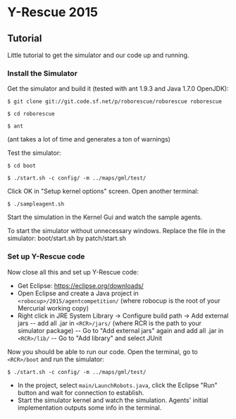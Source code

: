 # Y-Rescue 2015
## Tutorial

Little tutorial to get the simulator and our code up and running.

### Install the Simulator
Get the simulator and build it (tested with ant 1.9.3 and Java 1.7.0 OpenJDK):


`$ git clone git://git.code.sf.net/p/roborescue/roborescue roborescue`

`$ cd roborescue`

`$ ant`

(ant takes a lot of time and generates a ton of warnings)

Test the simulator:

`$ cd boot`

`$ ./start.sh -c config/ -m ../maps/gml/test/`

Click OK in "Setup kernel options" screen.
Open another terminal:
 
`$ ./sampleagent.sh`

Start the simulation in the Kernel Gui and watch the sample agents.

To start the simulator without unnecessary windows.
Replace the file in the simulator: boot/start.sh by patch/start.sh


### Set up Y-Rescue code
Now close all this and set up Y-Rescue code:
 
- Get Eclipse: https://eclipse.org/downloads/
- Open Eclipse and create a Java project in `<robocup>/2015/agentcompetition/` (where robocup is the root of your Mercurial working copy)
- Right click in JRE System Library -> Configure build path -> Add external jars
-- add all .jar in `<RCR>/jars/` (where RCR is the path to your simulator package)
-- Go to "Add external jars" again and add all .jar in `<RCR>/lib/`
-- Go to "Add library" and select JUnit

Now you should be able to run our code. 
Open the terminal, go to `<RCR>/boot` and run the simulator:

`$ ./start.sh -c config/ -m ../maps/gml/test/`

- In the project, select `main/LaunchRobots.java`, click the Eclipse "Run" button and wait for connection to establish.
- Start the simulator kernel and watch the simulation. Agents' initial implementation outputs some info in the terminal.



